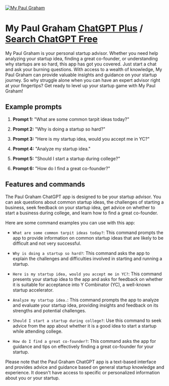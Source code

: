 
[![My Paul Graham](https://files.oaiusercontent.com/file-2ETYRiwqAMqK7g6r0CsHOPfG?se=2123-10-17T15%3A35%3A16Z&sp=r&sv=2021-08-06&sr=b&rscc=max-age%3D31536000%2C%20immutable&rscd=attachment%3B%20filename%3Da03c767b-26b7-423e-b7cd-58cc97373dc7.png&sig=X1hz6sfafu0VqDPjg5r6aZ4UIoaHfMLUpB62D6ap7Uc%3D)](https://chat.openai.com/g/g-nCf83y8kH-my-paul-graham)

# My Paul Graham [ChatGPT Plus](https://chat.openai.com/g/g-nCf83y8kH-my-paul-graham) / [Search ChatGPT Free](https://gptcall.net/index.html#/?search=My%20Paul%20Graham)

My Paul Graham is your personal startup advisor. Whether you need help analyzing your startup idea, finding a great co-founder, or understanding why startups are so hard, this app has got you covered. Just start a chat and ask your burning questions. With access to a wealth of knowledge, My Paul Graham can provide valuable insights and guidance on your startup journey. So why struggle alone when you can have an expert advisor right at your fingertips? Get ready to level up your startup game with My Paul Graham!

## Example prompts

1. **Prompt 1:** "What are some common tarpit ideas today?"

2. **Prompt 2:** "Why is doing a startup so hard?"

3. **Prompt 3:** "Here is my startup idea, would you accept me in YC?"

4. **Prompt 4:** "Analyze my startup idea."

5. **Prompt 5:** "Should I start a startup during college?"

6. **Prompt 6:** "How do I find a great co-founder?"

## Features and commands

The Paul Graham ChatGPT app is designed to be your startup advisor. You can ask questions about common startup ideas, the challenges of starting a business, seek feedback on your startup idea, get advice on whether to start a business during college, and learn how to find a great co-founder.

Here are some command examples you can use with this app:

- `What are some common tarpit ideas today?`: This command prompts the app to provide information on common startup ideas that are likely to be difficult and not very successful.

- `Why is doing a startup so hard?`: This command asks the app to explain the challenges and difficulties involved in starting and running a startup.

- `Here is my startup idea, would you accept me in YC?`: This command presents your startup idea to the app and asks for feedback on whether it is suitable for acceptance into Y Combinator (YC), a well-known startup accelerator.

- `Analyze my startup idea.`: This command prompts the app to analyze and evaluate your startup idea, providing insights and feedback on its strengths and potential challenges.

- `Should I start a startup during college?`: Use this command to seek advice from the app about whether it is a good idea to start a startup while attending college.

- `How do I find a great co-founder?`: This command asks the app for guidance and tips on effectively finding a great co-founder for your startup.

Please note that the Paul Graham ChatGPT app is a text-based interface and provides advice and guidance based on general startup knowledge and experience. It doesn't have access to specific or personalized information about you or your startup.


